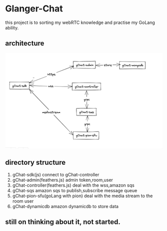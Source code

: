 # Glanger-Chat
this project is to sorting my webRTC knowledge and practise my GoLang ability.
## architecture 
![My_Image](images/architecture.png)

## directory structure
1. gChat-sdk(js) connect to gChat-controller
2. gChat-admin(feathers.js) admin token,room,user
3. gChat-controller(feathers.js) deal with the  wss,amazon sqs
4. gChat-sqs amazon sqs to publish,subscribe message queue 
5. gChat-pion-sfu(goLang with pion) deal with the media stream to the room user
6. gChat-dynamicdb amazon dynamicdb to store data

## still on thinking about it, not started.